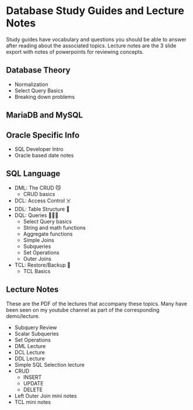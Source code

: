 # Database Study Guides and Lecture Notes

Study guides have vocabulary and questions you should be able to answer after reading about the associated topics. Lecture notes are the 3 slide export with notes of powerpoints for reviewing concepts.

## Database Theory
 - Normalization
 - Select Query Basics
 - Breaking down problems

## MariaDB and MySQL

## Oracle Specific Info
 - SQL Developer Intro
 - Oracle based date notes

## SQL Language
 - DML: The CRUD 😼
   * CRUD basics
 - DCL: Access Control ☠️
 - DDL: Table Structure 🤯
 - DQL: Queries 🧙‍♀️😻
   * Select Query basics
   * String and math functions
   * Aggregate functions
   * Simple Joins
   * Subqueries
   * Set Operations
   * Outer Joins
 - TCL: Restore/Backup 💾
   * TCL Basics 
 
## Lecture Notes
These are the PDF of the lectures that accompany these topics. Many have been seen on my youtube channel as part of the corresponding demo/lecture.
 - Subquery Review
 - Scalar Subqueries
 - Set Operations
 - DML Lecture
 - DCL Lecture
 - DDL Lecture
 - Simple SQL Selection lecture
 - CRUD
   * INSERT
   * UPDATE
   * DELETE
 - Left Outer Join mini notes
 - TCL mini notes
